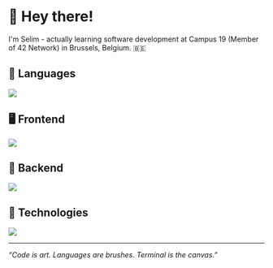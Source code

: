 # 👋 Hey there!

I'm Selim - actually learning software development at Campus 19 (Member of 42 Network) in Brussels, Belgium. 🇧🇪

## 🧬 Languages

[![](https://skillicons.dev/icons?i=bash,c,cpp,go,java,python,javascript,typescript,html,css)](https://skillicons.dev)

## 🖥 Frontend

[![](https://skillicons.dev/icons?i=react,next,remix,vite,tailwindcss)](https://skillicons.dev)

## 💾 Backend

[![](https://skillicons.dev/icons?i=django,spring,express,postgresql,prisma)](https://skillicons.dev)

## 🫆 Technologies

[![](https://skillicons.dev/icons?i=apple,debian,kali,nodejs,github,docker,aws)](https://skillicons.dev)

---

*“Code is art. Languages are brushes. Terminal is the canvas.”*
